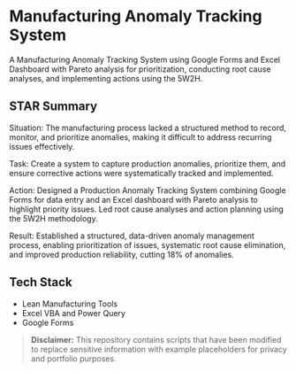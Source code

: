 # Manufacturing Anomaly Tracking System
A Manufacturing Anomaly Tracking System using Google Forms and Excel Dashboard with Pareto analysis for prioritization, conducting root cause analyses, and implementing actions using the 5W2H.

##  STAR Summary
Situation: The manufacturing process lacked a structured method to record, monitor, and prioritize anomalies, making it difficult to address recurring issues effectively.

Task: Create a system to capture production anomalies, prioritize them, and ensure corrective actions were systematically tracked and implemented.

Action: Designed a Production Anomaly Tracking System combining Google Forms for data entry and an Excel dashboard with Pareto analysis to highlight priority issues. Led root cause analyses and action planning using the 5W2H methodology.

Result: Established a structured, data-driven anomaly management process, enabling prioritization of issues, systematic root cause elimination, and improved production reliability, cutting 18% of anomalies.

## Tech Stack
- Lean Manufacturing Tools
- Excel VBA and Power Query
- Google Forms


> **Disclaimer:** This repository contains scripts that have been modified to replace sensitive information with example placeholders for privacy and portfolio purposes.
